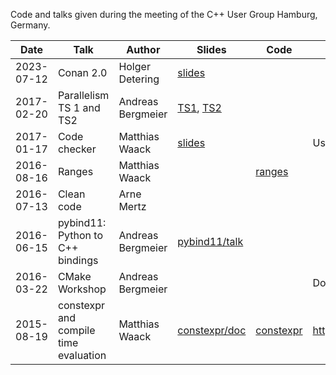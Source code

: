 Code and talks given during the meeting of the C++ User Group Hamburg, Germany.

| Date       | Talk                                  | Author            | Slides                         | Code                   | Additional information          |
|------------|---------------------------------------|-------------------|--------------------------------|------------------------|---------------------------------|
| 2023-07-12 | Conan 2.0                             | Holger Detering   | [slides](slides/2023-07-12_C++_UG_HH_Conan_2.pdf) | | |
| 2017-02-20 | Parallelism TS 1 and TS2              | Andreas Bergmeier | [TS1](parallelism/ts1), [TS2](parallelism/ts2) |
| 2017-01-17 | Code checker                          | Matthias Waack    | [slides](slides/codechecker.odp) | | Using `clang-tidy` |
| 2016-08-16 | Ranges                                | Matthias Waack    |                                | [ranges](ranges)
| 2016-07-13 | Clean code                            | Arne Mertz        |                                |                        |                                 |
| 2016-06-15 | pybind11: Python to C++ bindings      | Andreas Bergmeier | [pybind11/talk](pybind11/talk) |                        |                                 |
| 2016-03-22 | CMake Workshop                        | Andreas Bergmeier | | | Dos and Don'ts in CMake |
| 2015-08-19 | constexpr and compile time evaluation | Matthias Waack    | [constexpr/doc](constexpr/doc/constexpr.odp) | [constexpr](constexpr) | https://github.com/valpo/sudoku |
 
